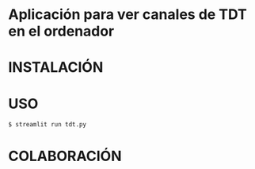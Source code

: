 # Aplicación para ver canales de TDT en el ordenador 

# INSTALACIÓN

# USO

```bash
$ streamlit run tdt.py
```

# COLABORACIÓN


